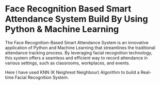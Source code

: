 # Face Recognition Based Smart Attendance System Build By Using Python & Machine Learning
The Face Recognition-Based Smart Attendance System is an innovative application of Python and Machine Learning that streamlines the traditional attendance tracking process. By leveraging facial recognition technology, this system offers a seamless and efficient way to record attendance in various settings, such as classrooms, workplaces, and events.

Here I have used KNN (K Neighrest Neighbour) Algorithm to build a Real-time Facial Recognition System.
